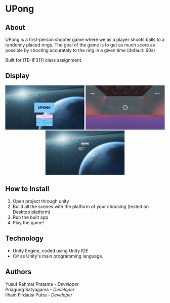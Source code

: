 # UPong

## About

UPong is a first-person shooter game where we as a player shoots balls to a randomly placed rings. 
The goal of the game is to get as much score as possible by shooting accurately to the ring in a given time (default: 60s) 


Built for ITB-IF3111 class assignment.  

## Display
<p align="center"> <img src="Photos/MainMenu.png" alt="main_menu" width="250"/>  
<img src="Photos/Game.png" alt="game" width="250"/>
<img src="Photos/Highscore.png" alt="game" width="250"/></p> 

## How to Install
1. Open project through unity
2. Build all the scenes with the platform of your choosing (tested on Desktop platform)
3. Run the built app
4. Play the game!

## Technology
- Unity Engine, coded using Unity IDE
- C# as Unity's main programming language.

## Authors
Yusuf Rahmat Pratama - *Developer*<br>
Priagung Satyagama - *Developer*<br>
Ilham Firdausi Putra - *Developer*

